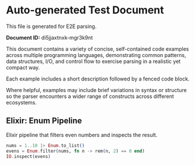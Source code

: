 # Auto-generated Test Document

This file is generated for E2E parsing.

**Document ID:** di5jjaxtnxk-mgr3k9nt

This document contains a variety of concise, self-contained code examples across multiple programming languages, demonstrating common patterns, data structures, I/O, and control flow to exercise parsing in a realistic yet compact way.

Each example includes a short description followed by a fenced code block.

Where helpful, examples may include brief variations in syntax or structure so the parser encounters a wider range of constructs across different ecosystems.

## Elixir: Enum Pipeline

Elixir pipeline that filters even numbers and inspects the result.

```elixir
nums = 1..10 |> Enum.to_list()
evens = Enum.filter(nums, fn n -> rem(n, 2) == 0 end)
IO.inspect(evens)
```


